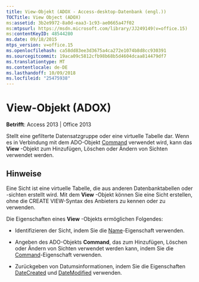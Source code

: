 ```yaml
---
title: View-Objekt (ADOX - Access-desktop-Datenbank (engl.))
TOCTitle: View Object (ADOX)
ms:assetid: 3b2e9972-8a0d-eaa3-1c93-ae0665a47f02
ms:mtpsurl: https://msdn.microsoft.com/library/JJ249149(v=office.15)
ms:contentKeyID: 48544280
ms.date: 09/18/2015
mtps_version: v=office.15
ms.openlocfilehash: ca58dd83ee3d3675a4ca272e1074b8d8cc930391
ms.sourcegitcommit: 19aca09c5812cfb98b68b5d4604dcaa814479df7
ms.translationtype: MT
ms.contentlocale: de-DE
ms.lasthandoff: 10/09/2018
ms.locfileid: "25475938"
---
```

# <a name="view-object-adox"></a>View-Objekt (ADOX)


**Betrifft**: Access 2013 | Office 2013

Stellt eine gefilterte Datensatzgruppe oder eine virtuelle Tabelle dar. Wenn es in Verbindung mit dem ADO-Objekt [Command](command-object-ado.md) verwendet wird, kann das **View** -Objekt zum Hinzufügen, Löschen oder Ändern von Sichten verwendet werden.

## <a name="remarks"></a>Hinweise

Eine Sicht ist eine virtuelle Tabelle, die aus anderen Datenbanktabellen oder -sichten erstellt wird. Mit dem **View** -Objekt können Sie eine Sicht erstellen, ohne die CREATE VIEW-Syntax des Anbieters zu kennen oder zu verwenden.

Die Eigenschaften eines **View** -Objekts ermöglichen Folgendes:

  - Identifizieren der Sicht, indem Sie die [Name](name-property-adox.md)-Eigenschaft verwenden.

  - Angeben des ADO-Objekts **Command**, das zum Hinzufügen, Löschen oder Ändern von Sichten verwendet werden kann, indem Sie die [Command](command-property-adox.md)-Eigenschaft verwenden.

  - Zurückgeben von Datumsinformationen, indem Sie die Eigenschaften [DateCreated](datecreated-property-adox.md) und [DateModified](datemodified-property-adox.md) verwenden.

